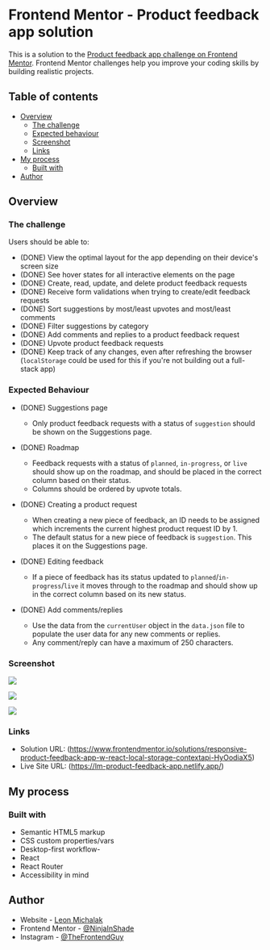 # Frontend Mentor - Product feedback app solution

This is a solution to the [Product feedback app challenge on Frontend Mentor](https://www.frontendmentor.io/challenges/product-feedback-app-wbvUYqjR6). Frontend Mentor challenges help you improve your coding skills by building realistic projects.

## Table of contents

- [Overview](#overview)
  - [The challenge](#the-challenge)
  - [Expected behaviour](#expected-behaviour)
  - [Screenshot](#screenshot)
  - [Links](#links)
- [My process](#my-process)
  - [Built with](#built-with)
- [Author](#author)

## Overview

### The challenge

Users should be able to:

- (DONE) View the optimal layout for the app depending on their device's screen size
- (DONE) See hover states for all interactive elements on the page
- (DONE) Create, read, update, and delete product feedback requests
- (DONE) Receive form validations when trying to create/edit feedback requests
- (DONE) Sort suggestions by most/least upvotes and most/least comments
- (DONE) Filter suggestions by category
- (DONE) Add comments and replies to a product feedback request
- (DONE) Upvote product feedback requests
- (DONE) Keep track of any changes, even after refreshing the browser (`localStorage` could be used for this if you're not building out a full-stack app)

### Expected Behaviour

- (DONE) Suggestions page

  - Only product feedback requests with a status of `suggestion` should be shown on the Suggestions page.

- (DONE) Roadmap

  - Feedback requests with a status of `planned`, `in-progress`, or `live` should show up on the roadmap, and should be placed in the correct column based on their status.
  - Columns should be ordered by upvote totals.

- (DONE) Creating a product request

  - When creating a new piece of feedback, an ID needs to be assigned which increments the current highest product request ID by 1.
  - The default status for a new piece of feedback is `suggestion`. This places it on the Suggestions page.

- (DONE) Editing feedback

  - If a piece of feedback has its status updated to `planned`/`in-progress`/`live` it moves through to the roadmap and should show up in the correct column based on its new status.

- (DONE) Add comments/replies
  - Use the data from the `currentUser` object in the `data.json` file to populate the user data for any new comments or replies.
  - Any comment/reply can have a maximum of 250 characters.

### Screenshot

![](./screenshots/desktop-suggestions.png)

![](./screenshots/tablet-suggestions.png)

![](./screenshots/mobile-suggestions.png)

### Links

- Solution URL: (https://www.frontendmentor.io/solutions/responsive-product-feedback-app-w-react-local-storage-contextapi-HyOodiaX5)
- Live Site URL: (https://lm-product-feedback-app.netlify.app/)

## My process

### Built with

- Semantic HTML5 markup
- CSS custom properties/vars
- Desktop-first workflow-
- React
- React Router
- Accessibility in mind

## Author

- Website - [Leon Michalak](https://www.leonmichalak.dev)
- Frontend Mentor - [@NinjaInShade](https://www.frontendmentor.io/profile/NinjaInShade)
- Instagram - [@TheFrontendGuy](https://www.instagram.com/thefrontendguy/)
